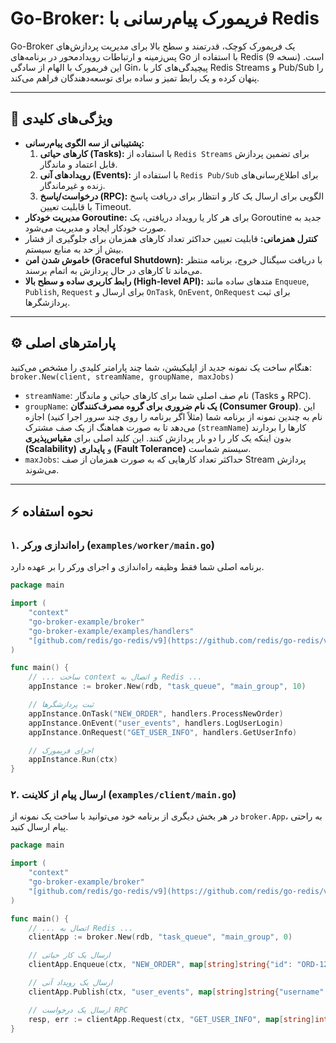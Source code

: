 # Go-Broker: فریمورک پیام‌رسانی با Redis

Go-Broker یک فریمورک کوچک، قدرتمند و سطح بالا برای مدیریت پردازش‌های پس‌زمینه و ارتباطات رویدادمحور در برنامه‌های Go با استفاده از Redis (نسخه 9) است. این فریمورک با الهام از سادگی Gin، پیچیدگی‌های کار با Redis Streams و Pub/Sub را پنهان کرده و یک رابط تمیز و ساده برای توسعه‌دهندگان فراهم می‌کند.

---

## 🚀 ویژگی‌های کلیدی

* **پشتیبانی از سه الگوی پیام‌رسانی:**
    1.  **کارهای حیاتی (Tasks):** با استفاده از `Redis Streams` برای تضمین پردازش قابل اعتماد و ماندگار.
    2.  **رویدادهای آنی (Events):** با استفاده از `Redis Pub/Sub` برای اطلاع‌رسانی‌های زنده و غیرماندگار.
    3.  **درخواست/پاسخ (RPC):** الگویی برای ارسال یک کار و انتظار برای دریافت پاسخ با قابلیت تعیین Timeout.
* **مدیریت خودکار Goroutine:** برای هر کار یا رویداد دریافتی، یک Goroutine جدید به صورت خودکار ایجاد و مدیریت می‌شود.
* **کنترل همزمانی:** قابلیت تعیین حداکثر تعداد کارهای همزمان برای جلوگیری از فشار بیش از حد به منابع سیستم.
* **خاموش شدن امن (Graceful Shutdown):** با دریافت سیگنال خروج، برنامه منتظر می‌ماند تا کارهای در حال پردازش به اتمام برسند.
* **رابط کاربری ساده و سطح بالا (High-level API):** متدهای ساده مانند `Enqueue`, `Publish`, `Request` برای ارسال و `OnTask`, `OnEvent`, `OnRequest` برای ثبت پردازشگرها.

---
## ⚙️ پارامترهای اصلی

هنگام ساخت یک نمونه جدید از اپلیکیشن، شما چند پارامتر کلیدی را مشخص می‌کنید:
`broker.New(client, streamName, groupName, maxJobs)`

* `streamName`: نام صف اصلی شما برای کارهای حیاتی و ماندگار (Tasks و RPC).
* `groupName`: **یک نام ضروری برای گروه مصرف‌کنندگان (Consumer Group)**. این نام به چندین نمونه از برنامه شما (مثلاً اگر برنامه را روی چند سرور اجرا کنید) اجازه می‌دهد تا به صورت هماهنگ از یک صف مشترک (`streamName`) کارها را بردارند بدون اینکه یک کار را دو بار پردازش کنند. این کلید اصلی برای **مقیاس‌پذیری (Scalability)** و **پایداری (Fault Tolerance)** سیستم شماست.
* `maxJobs`: حداکثر تعداد کارهایی که به صورت همزمان از صف Stream پردازش می‌شوند.

---

## ⚡ نحوه استفاده

### ۱. راه‌اندازی ورکر (`examples/worker/main.go`)

برنامه اصلی شما فقط وظیفه راه‌اندازی و اجرای ورکر را بر عهده دارد.

```go
package main

import (
    "context"
    "go-broker-example/broker"
    "go-broker-example/examples/handlers"
    "[github.com/redis/go-redis/v9](https://github.com/redis/go-redis/v9)"
)

func main() {
    // ... ساخت context و اتصال به Redis ...
    appInstance := broker.New(rdb, "task_queue", "main_group", 10)

    // ثبت پردازشگرها
    appInstance.OnTask("NEW_ORDER", handlers.ProcessNewOrder)
    appInstance.OnEvent("user_events", handlers.LogUserLogin)
    appInstance.OnRequest("GET_USER_INFO", handlers.GetUserInfo)

    // اجرای فریمورک
    appInstance.Run(ctx)
}
```

### ۲. ارسال پیام از کلاینت (`examples/client/main.go`)

در هر بخش دیگری از برنامه خود می‌توانید با ساخت یک نمونه از `broker.App`، به راحتی پیام ارسال کنید.

```go
package main

import (
    "context"
    "go-broker-example/broker"
    "[github.com/redis/go-redis/v9](https://github.com/redis/go-redis/v9)"
)

func main() {
    // ... اتصال به Redis ...
    clientApp := broker.New(rdb, "task_queue", "main_group", 0)

    // ارسال یک کار حیاتی
    clientApp.Enqueue(ctx, "NEW_ORDER", map[string]string{"id": "ORD-12345"})

    // ارسال یک رویداد آنی
    clientApp.Publish(ctx, "user_events", map[string]string{"username": "Alice"})

    // ارسال یک درخواست RPC
    resp, err := clientApp.Request(ctx, "GET_USER_INFO", map[string]int{"id": 99}, 5*time.Second)
}
```